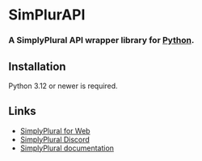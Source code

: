 # SimPlurAPI
### A SimplyPlural API wrapper library for [Python](https://www.python.org/).

## Installation
Python 3.12 or newer is required.

## Links
- [SimplyPlural for Web](https://app.apparyllis.com)
- [SimplyPlural Discord](https://discord.com/invite/F7r4jZgENB)
- [SimplyPlural documentation](https://docs.apparyllis.com/docs/intro)

